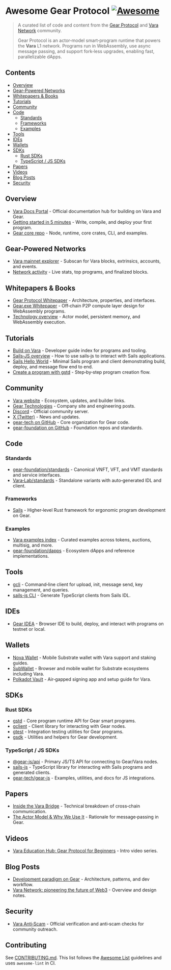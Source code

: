 # Awesome Gear Protocol [![Awesome](https://awesome.re/badge.svg)](https://awesome.re)

> A curated list of code and content from the [Gear Protocol](https://github.com/gear-tech/gear) and [Vara Network](https://vara.network) community.
>
> Gear Protocol is an actor‑model smart‑program runtime that powers the **Vara** L1 network. Programs run in WebAssembly, use async message passing, and support fork‑less upgrades, enabling fast, parallelizable dApps.

## Contents
- [Overview](#overview)
- [Gear-Powered Networks](#gear-powered-networks)
- [Whitepapers \& Books](#whitepapers--books)
- [Tutorials](#tutorials)
- [Community](#community)
- [Code](#code)
  - [Standards](#standards)
  - [Frameworks](#frameworks)
  - [Examples](#examples)
- [Tools](#tools)
- [IDEs](#ides)
- [Wallets](#wallets)
- [SDKs](#sdks)
  - [Rust SDKs](#rust-sdks)
  - [TypeScript / JS SDKs](#typescript--js-sdks)
- [Papers](#papers)
- [Videos](#videos)
- [Blog Posts](#blog-posts)
- [Security](#security)

## Overview
- [Vara Docs Portal](https://wiki.vara.network/docs/welcome) - Official documentation hub for building on Vara and Gear.
- [Getting started in 5 minutes](https://wiki.vara.network/docs/getting-started-in-5-minutes) - Write, compile, and deploy your first program.
- [Gear core repo](https://github.com/gear-tech/gear) - Node, runtime, core crates, CLI, and examples.

## Gear-Powered Networks
- [Vara mainnet explorer](https://vara.subscan.io/) - Subscan for Vara blocks, extrinsics, accounts, and events.
- [Network activity](https://vara.network/network) - Live stats, top programs, and finalized blocks.

## Whitepapers & Books
- [Gear Protocol Whitepaper](https://whitepaper.gear.foundation/) - Architecture, properties, and interfaces.
- [Gear.exe Whitepaper](https://gear-tech.io/gear-exe/whitepaper/technical/components) - Off‑chain P2P compute layer design for WebAssembly programs.
- [Technology overview](https://wiki.vara.network/docs/about/technology) - Actor model, persistent memory, and WebAssembly execution.

## Tutorials
- [Build on Vara](https://wiki.vara.network/docs/build) - Developer guide index for programs and tooling.
- [Sails‑JS overview](https://wiki.vara.network/docs/sails-js) - How to use sails‑js to interact with Sails applications.
- [Sails Hello World](https://github.com/Vara-Lab/Sails-Hello-World) - Minimal Sails program and client demonstrating build, deploy, and message flow end to end.
- [Create a program with gstd](https://wiki.gear.foundation/docs/build/gstd/create) - Step‑by‑step program creation flow.

## Community
- [Vara website](https://vara.network/) - Ecosystem, updates, and builder links.
- [Gear Technologies](https://gear-tech.io/) - Company site and engineering posts.
- [Discord](https://discord.gg/gear-vara) - Official community server.
- [X (Twitter)](https://x.com/VaraNetwork) - News and updates.
- [gear-tech on GitHub](https://github.com/gear-tech) - Core organization for Gear code.
- [gear-foundation on GitHub](https://github.com/gear-foundation) - Foundation repos and standards.

## Code

### Standards
- [gear-foundation/standards](https://github.com/gear-foundation/standards) - Canonical VNFT, VFT, and VMT standards and service interfaces.
- [Vara‑Lab/standards](https://github.com/Vara-Lab/standards) - Standalone variants with auto‑generated IDL and client.

### Frameworks
- [Sails](https://github.com/gear-tech/sails) - Higher‑level Rust framework for ergonomic program development on Gear.

### Examples
- [Vara examples index](https://wiki.vara.network/docs/examples) - Curated examples across tokens, auctions, multisig, and more.
- [gear-foundation/dapps](https://github.com/gear-foundation/dapps) - Ecosystem dApps and reference implementations.

## Tools
- [gcli](https://docs.rs/gcli) - Command‑line client for upload, init, message send, key management, and queries.
- [sails-js CLI](https://wiki.gear.foundation/docs/sails-js/client-generation) - Generate TypeScript clients from Sails IDL.

## IDEs
- [Gear IDEA](https://wiki.vara.network/docs/idea) - Browser IDE to build, deploy, and interact with programs on testnet or local.

## Wallets
- [Nova Wallet](https://vara.network/ecosystem/nova-wallet) - Mobile Substrate wallet with Vara support and staking guides.
- [SubWallet](https://www.subwallet.app/) - Browser and mobile wallet for Substrate ecosystems including Vara.
- [Polkadot Vault](https://wiki.vara.network/docs/account/polkadot-vault) - Air‑gapped signing app and setup guide for Vara.

## SDKs

### Rust SDKs
- [gstd](https://docs.rs/gstd) - Core program runtime API for Gear smart programs.
- [gclient](https://docs.rs/gclient) - Client library for interacting with Gear nodes.
- [gtest](https://docs.rs/gtest) - Integration testing utilities for Gear programs.
- [gsdk](https://docs.rs/gsdk) - Utilities and helpers for Gear development.

### TypeScript / JS SDKs
- [@gear-js/api](https://www.npmjs.com/package/@gear-js/api) - Primary JS/TS API for connecting to Gear/Vara nodes.
- [sails-js](https://www.npmjs.com/package/sails-js) - TypeScript library for interacting with Sails programs and generated clients.
- [gear-tech/gear-js](https://github.com/gear-tech/gear-js) - Examples, utilities, and docs for JS integrations.

## Papers
- [Inside the Vara Bridge](https://gear-tech.io/news/inside-the-vara-bridge-a-technical-breakdown-of-cross-chain-communication) - Technical breakdown of cross‑chain communication.
- [The Actor Model & Why We Use It](https://gear.foundation/news/the-actor-model-why-we-use-it) - Rationale for message‑passing in Gear.

## Videos
- [Vara Education Hub: Gear Protocol for Beginners](https://vara.network/education-hub/videos/gear-protocol-for-beginners) - Intro video series.

## Blog Posts
- [Development paradigm on Gear](https://medium.com/@gear_techs/development-paradigm-on-gear-fc169db70151) - Architecture, patterns, and dev workflow.
- [Vara Network: pioneering the future of Web3](https://gear-tech.io/news/vara-network-pioneering-the-future-of-web-30-development) - Overview and design notes.

## Security
- [Vara Anti‑Scam](https://vara.network/anti-scam-check) - Official verification and anti‑scam checks for community outreach.

## Contributing
See [CONTRIBUTING.md](CONTRIBUTING.md). This list follows the [Awesome List](https://github.com/sindresorhus/awesome) guidelines and uses `awesome-lint` in CI.
